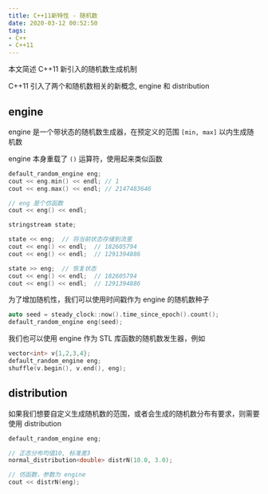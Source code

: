 ```yaml
---
title: C++11新特性 - 随机数
date: 2020-03-12 00:52:50
tags:
- C++
- C++11
---
```


本文简述 C++11 新引入的随机数生成机制

<!-- More -->

C++11 引入了两个和随机数相关的新概念, engine 和 distribution

## engine

engine 是一个带状态的随机数生成器，在预定义的范围 `[min, max]` 以内生成随机数

engine 本身重载了 `()` 运算符，使用起来类似函数

```C++
default_random_engine eng;
cout << eng.min() << endl; // 1
cout << eng.max() << endl; // 2147483646

// eng 是个仿函数
cout << eng() << endl;

stringstream state;

state << eng;  // 将当前状态存储到流里
cout << eng() << endl;  // 182605794
cout << eng() << endl;  // 1291394886

state >> eng;  // 恢复状态
cout << eng() << endl;  // 182605794
cout << eng() << endl;  // 1291394886
```

为了增加随机性，我们可以使用时间戳作为 engine 的随机数种子
```C++
auto seed = steady_clock::now().time_since_epoch().count();
default_random_engine eng(seed);
```

我们也可以使用 engine 作为 STL 库函数的随机数发生器，例如

```C++
vector<int> v{1,2,3,4};
default_random_engine eng;
shuffle(v.begin(), v.end(), eng);
```

## distribution

如果我们想要自定义生成随机数的范围，或者会生成的随机数分布有要求，则需要使用 distribution

```C++
default_random_engine eng;

// 正态分布均值10, 标准差3
normal_distribution<double> distrN(10.0, 3.0);

// 仿函数，参数为 engine 
cout << distrN(eng);
```

